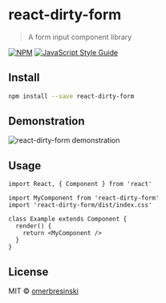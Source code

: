 # react-dirty-form

> A form input component library

[![NPM](https://img.shields.io/npm/v/react-dirty-form.svg)](https://www.npmjs.com/package/react-dirty-form) [![JavaScript Style Guide](https://img.shields.io/badge/code_style-standard-brightgreen.svg)](https://standardjs.com)

## Install

```bash
npm install --save react-dirty-form
```

## Demonstration

![react-dirty-form demonstration](http://www.giphy.com/gifs/YPt8GP1t0HegZQ0gtI)

## Usage

```tsx
import React, { Component } from 'react'

import MyComponent from 'react-dirty-form'
import 'react-dirty-form/dist/index.css'

class Example extends Component {
  render() {
    return <MyComponent />
  }
}
```

## License

MIT © [omerbresinski](https://github.com/omerbresinski)
